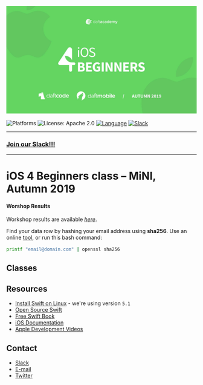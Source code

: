 [![iOS 4 Beginners Autumn 2019](assets/logo.jpg)](https://github.com/DaftMobile/ios4beginners_autumn2019)

![Platforms](https://img.shields.io/badge/Platform-iOS-blue.svg?style=flat)
![License: Apache 2.0](https://img.shields.io/badge/License-Apache%202.0-blue.svg?style=flat)
[![Language](https://img.shields.io/badge/Swift-5.1-FA7343.svg?logo=swift&style=flat)](https://swift.org/)
[![Slack](https://img.shields.io/badge/Slack-ios4beginners-blue?logo=slack&style=flat)](https://ios4beginners-atm2019.slack.com/)

---

### [Join our Slack!!!](https://join.slack.com/t/ios4beginners-atm2019/shared_invite/enQtODE1ODgyODgwNjI2LTE3MjNlYmZlNWU0ZDE3MzExNDJiMzkxMjUyY2E3MTY1ZjRlZjU2ODhiMWNkYTE3OGE5ZTExMDg4MDY5ZjYyNDY)

---

# iOS 4 Beginners class – MiNI, Autumn 2019

#### Worshop Results

Workshop results are available [_here_](https://docs.google.com/spreadsheets/d/1COKd67bX-iNHFPIIqV5BAYLvsQScN3x77fGMllJx39E/edit#gid=0).

Find your data row by hashing your email address using **sha256**. Use an online [tool](http://www.sha1-online.com), or run this bash command:

```sh
printf "email@domain.com" | openssl sha256
```

## Classes

## Resources

- [Install Swift on Linux](https://swift.org/download/#releases) - we're using version `5.1`
- [Open Source Swift](https://swift.org)
- [Free Swift Book](https://itunes.apple.com/us/book/the-swift-programming-language/id881256329?mt=11)
- [iOS Documentation](https://developer.apple.com/documentation/)
- [Apple Development Videos](https://developer.apple.com/videos/)

## Contact

- [Slack](https://ios4beginners-atm2019.slack.com/)
- [E-mail](mailto:ios@daftacademy.pl)
- [Twitter](https://twitter.com/mdab121)
